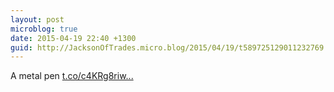 ```yaml
---
layout: post
microblog: true
date: 2015-04-19 22:40 +1300
guid: http://JacksonOfTrades.micro.blog/2015/04/19/t589725129011232769.html
---
```

A metal pen [t.co/c4KRg8riw...](http://t.co/c4KRg8riwi)
